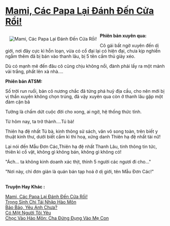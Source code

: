 <a href="https://utruyen.com/truyen/mami-cac-papa-lai-danh-den-cua-roi/18978/" title="Mami, Các Papa Lại Đánh Đến Cửa Rồi!"><h1>Mami, Các Papa Lại Đánh Đến Cửa Rồi!</h1></a><div style="display:table"><img align="right" style="float: left; padding: 10px;" src="https://utruyen.com/images/story/200x260/mami-cac-papa-lai-danh-den-cua-roi.jpg" alt="Mami, Các Papa Lại Đánh Đến Cửa Rồi!"><b>Phiên bản xuyên qua:</b><p></p>Cô gái bất ngờ xuyên đến dị giới, nơi đây cực kì hỗn loạn, vừa có cổ đại lại có hiện đại, chưa kịp nghiền ngẫm thêm đã bị bán vào thanh lâu, bị 5 tên cầm thú giày xéo.<p></p>Dù có mạnh mẽ đến đâu cô cũng chịu không nổi, đành phải lấy ra một mảnh vải trắng, phất lên xà nhà....<p></p><b>Phiên bản ATSM:</b><p></p>Số trời run ruổi, bản cô nương chắc đã từng phá huỷ địa cầu, cho nên mới bị vị thần xuyên không chọn trúng, đã vậy xuyên qua còn ở thanh lâu gặp một đám cặn bã<p></p>Tưởng là chấm dứt cuộc đời cho xong, ai ngờ, hệ thống thức tỉnh.<p></p>Từ hôm nay, ta trở thành....Tú bà!<p></p>Thiên hạ đệ nhất Tú bà, kinh thông sử sách, văn võ song toàn, trên biết y thuật kinh thư, dưới biết cầm kì thi hoạ, xứng danh Thiên hạ đệ nhất tài nữ!<p></p>Lại nói đến Mẫu Đơn Các,Thiên hạ đệ nhất Thanh Lâu, tinh thông tin tức, thiên kì cổ vật, không gì không bán, không gì không có!<p></p>"Ách... ta không kinh doanh xác thịt, thỉnh 5 người các ngươi đi cho..."<p></p>"Nơi này, chỉ đơn giản là quán bán tạp hoá ở dị giới, tên Mẫu Đơn Các!"</div><p><br><b>Truyện Hay Khác :</b></p><a href="https://utruyen.com/truyen/mami-cac-papa-lai-danh-den-cua-roi/18978/" alt="Mami, Các Papa Lại Đánh Đến Cửa Rồi!">Mami, Các Papa Lại Đánh Đến Cửa Rồi!</a><br/><a href="https://utruyen.com/truyen/trong-sinh-chi-tai-nhap-hao-mon/19322/" alt="Trọng Sinh Chi Tái Nhập Hào Môn">Trọng Sinh Chi Tái Nhập Hào Môn</a><br/><a href="https://github.com/quanluxury/ngontinh_top100/tree/master/18961" alt="Bảo Bảo, Yêu Anh Chưa?">Bảo Bảo, Yêu Anh Chưa?</a><br/><a href="https://github.com/quanluxury/ngontinh_top100/tree/master/19575" alt="Có Một Người Tôi Yêu">Có Một Người Tôi Yêu</a><br/><a href="https://images.google.sm/url?q=https%3A%2F%2Futruyen.com%2Ftruyen%2Fchoc-vao-hao-mon-cha-dung-dung-vao-me-con%2F17324%2F" alt="Chọc Vào Hào Môn: Cha Đừng Đụng Vào Mẹ Con">Chọc Vào Hào Môn: Cha Đừng Đụng Vào Mẹ Con</a><br/>